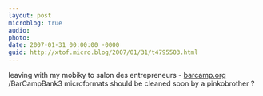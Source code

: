 ```yaml
---
layout: post
microblog: true
audio: 
photo: 
date: 2007-01-31 00:00:00 -0000
guid: http://xtof.micro.blog/2007/01/31/t4795503.html
---
```

leaving with my mobiky to salon des entrepreneurs - [barcamp.org](http://barcamp.org) /BarCampBank3 microformats should be cleaned soon by a pinkobrother ?
